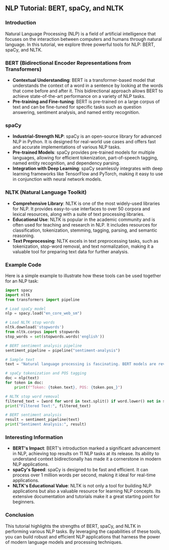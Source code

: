 ## NLP Tutorial: BERT, spaCy, and NLTK

### Introduction

Natural Language Processing (NLP) is a field of artificial intelligence that focuses on the interaction between computers and humans through natural language. In this tutorial, we explore three powerful tools for NLP: BERT, spaCy, and NLTK.

### BERT (Bidirectional Encoder Representations from Transformers)

- **Contextual Understanding**: BERT is a transformer-based model that understands the context of a word in a sentence by looking at the words that come before and after it. This bidirectional approach allows BERT to achieve state-of-the-art performance on a variety of NLP tasks.
- **Pre-training and Fine-tuning**: BERT is pre-trained on a large corpus of text and can be fine-tuned for specific tasks such as question answering, sentiment analysis, and named entity recognition.

### spaCy

- **Industrial-Strength NLP**: spaCy is an open-source library for advanced NLP in Python. It is designed for real-world use cases and offers fast and accurate implementations of various NLP tasks.
- **Pre-trained Models**: spaCy provides pre-trained models for multiple languages, allowing for efficient tokenization, part-of-speech tagging, named entity recognition, and dependency parsing.
- **Integration with Deep Learning**: spaCy seamlessly integrates with deep learning frameworks like TensorFlow and PyTorch, making it easy to use in conjunction with neural network models.

### NLTK (Natural Language Toolkit)

- **Comprehensive Library**: NLTK is one of the most widely-used libraries for NLP. It provides easy-to-use interfaces to over 50 corpora and lexical resources, along with a suite of text processing libraries.
- **Educational Use**: NLTK is popular in the academic community and is often used for teaching and research in NLP. It includes resources for classification, tokenization, stemming, tagging, parsing, and semantic reasoning.
- **Text Preprocessing**: NLTK excels in text preprocessing tasks, such as tokenization, stop-word removal, and text normalization, making it a valuable tool for preparing text data for further analysis.

### Example Code

Here is a simple example to illustrate how these tools can be used together for an NLP task:

```python
import spacy
import nltk
from transformers import pipeline

# Load spaCy model
nlp = spacy.load("en_core_web_sm")

# Load NLTK stop words
nltk.download('stopwords')
from nltk.corpus import stopwords
stop_words = set(stopwords.words('english'))

# BERT sentiment analysis pipeline
sentiment_pipeline = pipeline("sentiment-analysis")

# Sample text
text = "Natural language processing is fascinating. BERT models are revolutionary!"

# spaCy tokenization and POS tagging
doc = nlp(text)
for token in doc:
    print(f"Token: {token.text}, POS: {token.pos_}")

# NLTK stop word removal
filtered_text = [word for word in text.split() if word.lower() not in stop_words]
print("Filtered Text:", filtered_text)

# BERT sentiment analysis
result = sentiment_pipeline(text)
print("Sentiment Analysis:", result)
```

### Interesting Information

- **BERT's Impact**: BERT's introduction marked a significant advancement in NLP, achieving top results on 11 NLP tasks at its release. Its ability to understand context bidirectionally has made it a cornerstone in modern NLP applications.
- **spaCy's Speed**: spaCy is designed to be fast and efficient. It can process over 1 million words per second, making it ideal for real-time applications.
- **NLTK's Educational Value**: NLTK is not only a tool for building NLP applications but also a valuable resource for learning NLP concepts. Its extensive documentation and tutorials make it a great starting point for beginners.

### Conclusion

This tutorial highlights the strengths of BERT, spaCy, and NLTK in performing various NLP tasks. By leveraging the capabilities of these tools, you can build robust and efficient NLP applications that harness the power of modern language models and processing techniques.
```
